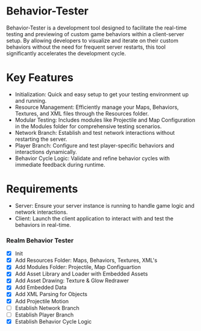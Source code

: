 # Behavior-Tester
Behavior-Tester is a development tool designed to facilitate the real-time testing and previewing of custom game behaviors within a client-server setup. By allowing developers to visualize and iterate on their custom behaviors without the need for frequent server restarts, this tool significantly accelerates the development cycle.

# Key Features
* Initialization: Quick and easy setup to get your testing environment up and running.
* Resource Management: Efficiently manage your Maps, Behaviors, Textures, and XML files through the Resources folder.
* Modular Testing: Includes modules like Projectile and Map Configuration in the Modules folder for comprehensive testing scenarios.
* Network Branch: Establish and test network interactions without restarting the server.
* Player Branch: Configure and test player-specific behaviors and interactions dynamically.
* Behavior Cycle Logic: Validate and refine behavior cycles with immediate feedback during runtime.

# Requirements
* Server: Ensure your server instance is running to handle game logic and network interactions.
* Client: Launch the client application to interact with and test the behaviors in real-time.
 
### Realm Behavior Tester

- [x] Init 
- [x] Add Resources Folder: Maps, Behaviors, Textures, XML's
- [x] Add Modules Folder: Projectile, Map Configuartion
- [x] Add Asset Library and Loader with Embedded Assets
- [x] Add Asset Drawing: Texture & Glow Redrawer
- [X] Add Embedded Data
- [x] Add XML Parsing for Objects
- [x] Add Projectile Motion
- [ ] Establish Network Branch
- [ ] Establish Player Branch
- [x] Establish Behavior Cycle Logic